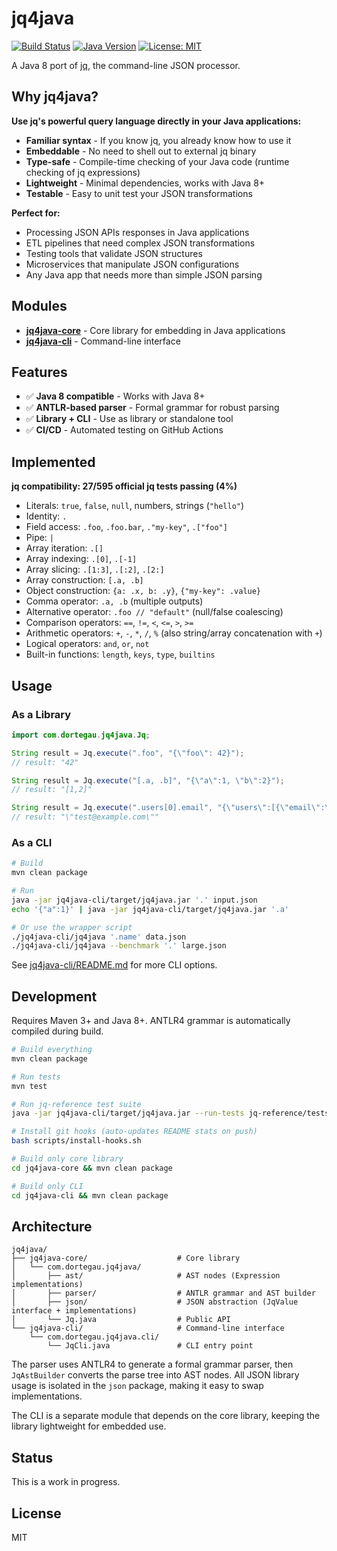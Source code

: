 # jq4java

[![Build Status](https://github.com/dortegau/jq4java/actions/workflows/test.yml/badge.svg)](https://github.com/dortegau/jq4java/actions)
[![Java Version](https://img.shields.io/badge/Java-8%2B-blue)](https://www.oracle.com/java/)
[![License: MIT](https://img.shields.io/badge/License-MIT-yellow.svg)](https://opensource.org/licenses/MIT)

A Java 8 port of [jq](https://jqlang.github.io/jq/), the command-line JSON processor.

## Why jq4java?

**Use jq's powerful query language directly in your Java applications:**

- **Familiar syntax** - If you know jq, you already know how to use it
- **Embeddable** - No need to shell out to external jq binary
- **Type-safe** - Compile-time checking of your Java code (runtime checking of jq expressions)
- **Lightweight** - Minimal dependencies, works with Java 8+
- **Testable** - Easy to unit test your JSON transformations

**Perfect for:**
- Processing JSON APIs responses in Java applications
- ETL pipelines that need complex JSON transformations
- Testing tools that validate JSON structures
- Microservices that manipulate JSON configurations
- Any Java app that needs more than simple JSON parsing

## Modules

- **[jq4java-core](jq4java-core/)** - Core library for embedding in Java applications
- **[jq4java-cli](jq4java-cli/)** - Command-line interface

## Features

- ✅ **Java 8 compatible** - Works with Java 8+
- ✅ **ANTLR-based parser** - Formal grammar for robust parsing
- ✅ **Library + CLI** - Use as library or standalone tool
- ✅ **CI/CD** - Automated testing on GitHub Actions

## Implemented

**jq compatibility: 27/595 official jq tests passing (4%)**
- Literals: `true`, `false`, `null`, numbers, strings (`"hello"`)
- Identity: `.`
- Field access: `.foo`, `.foo.bar`, `."my-key"`, `.["foo"]`
- Pipe: `|`
- Array iteration: `.[]`
- Array indexing: `.[0]`, `.[-1]`
- Array slicing: `.[1:3]`, `.[:2]`, `.[2:]`
- Array construction: `[.a, .b]`
- Object construction: `{a: .x, b: .y}`, `{"my-key": .value}`
- Comma operator: `.a, .b` (multiple outputs)
- Alternative operator: `.foo // "default"` (null/false coalescing)
- Comparison operators: `==`, `!=`, `<`, `<=`, `>`, `>=`
- Arithmetic operators: `+`, `-`, `*`, `/`, `%` (also string/array concatenation with `+`)
- Logical operators: `and`, `or`, `not`
- Built-in functions: `length`, `keys`, `type`, `builtins`

## Usage

### As a Library

```java
import com.dortegau.jq4java.Jq;

String result = Jq.execute(".foo", "{\"foo\": 42}");
// result: "42"

String result = Jq.execute("[.a, .b]", "{\"a\":1, \"b\":2}");
// result: "[1,2]"

String result = Jq.execute(".users[0].email", "{\"users\":[{\"email\":\"test@example.com\"}]}");
// result: "\"test@example.com\""
```

### As a CLI

```bash
# Build
mvn clean package

# Run
java -jar jq4java-cli/target/jq4java.jar '.' input.json
echo '{"a":1}' | java -jar jq4java-cli/target/jq4java.jar '.a'

# Or use the wrapper script
./jq4java-cli/jq4java '.name' data.json
./jq4java-cli/jq4java --benchmark '.' large.json
```

See [jq4java-cli/README.md](jq4java-cli/README.md) for more CLI options.

## Development

Requires Maven 3+ and Java 8+. ANTLR4 grammar is automatically compiled during build.

```bash
# Build everything
mvn clean package

# Run tests
mvn test

# Run jq-reference test suite
java -jar jq4java-cli/target/jq4java.jar --run-tests jq-reference/tests/jq.test

# Install git hooks (auto-updates README stats on push)
bash scripts/install-hooks.sh

# Build only core library
cd jq4java-core && mvn clean package

# Build only CLI
cd jq4java-cli && mvn clean package
```

## Architecture

```
jq4java/
├── jq4java-core/                    # Core library
│   └── com.dortegau.jq4java/
│       ├── ast/                     # AST nodes (Expression implementations)
│       ├── parser/                  # ANTLR grammar and AST builder
│       ├── json/                    # JSON abstraction (JqValue interface + implementations)
│       └── Jq.java                  # Public API
└── jq4java-cli/                     # Command-line interface
    └── com.dortegau.jq4java.cli/
        └── JqCli.java               # CLI entry point
```

The parser uses ANTLR4 to generate a formal grammar parser, then `JqAstBuilder` converts the parse tree into AST nodes. All JSON library usage is isolated in the `json` package, making it easy to swap implementations.

The CLI is a separate module that depends on the core library, keeping the library lightweight for embedded use.

## Status

This is a work in progress.

## License

MIT

